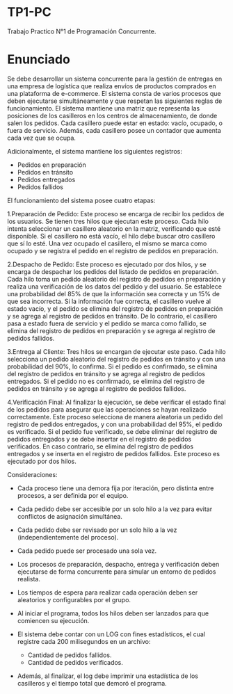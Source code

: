 # TP1-PC
Trabajo Practico N°1 de Programación Concurrente.

# Enunciado
Se debe desarrollar un sistema concurrente para la gestión de entregas en una empresa de logística que realiza envíos de productos comprados en una plataforma de e-commerce. El sistema consta de varios procesos que deben ejecutarse simultáneamente y que respetan las siguientes reglas de funcionamiento.
El sistema mantiene una matriz que representa las posiciones de los casilleros en los centros de almacenamiento, de donde salen los pedidos. Cada casillero puede estar en estado: vacío, ocupado, o fuera de servicio. Además, cada casillero posee un contador que aumenta cada vez que se ocupa.

Adicionalmente, el sistema mantiene los siguientes registros:
- Pedidos en preparación
- Pedidos en tránsito
- Pedidos entregados
- Pedidos fallidos
  
El funcionamiento del sistema posee cuatro etapas:

1.Preparación de Pedido: Este proceso se encarga de recibir los pedidos de los usuarios. Se tienen tres hilos que ejecutan este proceso. Cada hilo intenta seleccionar un casillero aleatorio en la matriz, verificando que esté disponible. Si el casillero no está vacío, el hilo debe buscar otro casillero que sí lo esté. Una vez ocupado el casillero, el mismo se marca como ocupado y se registra el pedido en el registro de pedidos en preparación.

2.Despacho de Pedido: Este proceso es ejecutado por dos hilos, y se encarga de despachar los pedidos del listado de pedidos en preparación. Cada hilo toma un pedido aleatorio del registro de pedidos en preparación y realiza una verificación de los datos del pedido y del usuario. Se establece una probabilidad del 85% de que la información sea correcta y un 15% de que sea incorrecta. Si la información fue correcta, el casillero vuelve al estado vacío, y el pedido se elimina del registro de pedidos en preparación y se agrega al registro de pedidos en tránsito. De lo contrario, el casillero pasa a estado fuera de servicio y el pedido se marca como fallido, se elimina del registro de pedidos en preparación y se agrega al registro de pedidos fallidos.

3.Entrega al Cliente: Tres hilos se encargan de ejecutar este paso. Cada hilo selecciona un pedido aleatorio del registro de pedidos en tránsito y con una probabilidad del 90%, lo confirma. Si el pedido es confirmado, se elimina del registro de pedidos en tránsito y se agrega al registro de pedidos entregados. Si el pedido no es confirmado, se elimina del registro de pedidos en tránsito y se agrega al registro de pedidos fallidos.

4.Verificación Final: Al finalizar la ejecución, se debe verificar el estado final de los pedidos para asegurar que las operaciones se hayan realizado correctamente. Este proceso selecciona de manera aleatoria un pedido del registro de pedidos entregados, y con una probabilidad del 95%, el pedido es verificado. Si el pedido fue verificado, se debe eliminar del registro de pedidos entregados y se debe insertar en el registro de pedidos verificados. En caso contrario, se elimina del registro de pedidos entregados y se inserta en el registro de pedidos fallidos. Este proceso es ejecutado por dos hilos.

Consideraciones:
- Cada proceso tiene una demora fija por iteración, pero distinta entre procesos, a ser definida por el equipo.
- Cada pedido debe ser accesible por un solo hilo a la vez para evitar conflictos de asignación simultánea.
- Cada pedido debe ser revisado por un solo hilo a la vez (independientemente del proceso).
- Cada pedido puede ser procesado una sola vez.
- Los procesos de preparación, despacho, entrega y verificación deben ejecutarse de forma concurrente para simular un entorno de pedidos realista.
- Los tiempos de espera para realizar cada operación deben ser aleatorios y configurables por el grupo.
- Al iniciar el programa, todos los hilos deben ser lanzados para que comiencen su ejecución.
- El sistema debe contar con un LOG con fines estadísticos, el cual registre cada 200 milisegundos en un archivo:
    - Cantidad de pedidos fallidos.
    - Cantidad de pedidos verificados.
      
- Además, al finalizar, el log debe imprimir una estadística de los casilleros y el tiempo total que demoró el programa.
